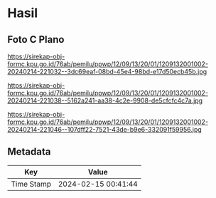 # Hasil

## Foto C Plano

https://sirekap-obj-formc.kpu.go.id/76ab/pemilu/ppwp/12/09/13/20/01/1209132001002-20240214-221032--3dc69eaf-08bd-45e4-98bd-e17d50ecb45b.jpg

https://sirekap-obj-formc.kpu.go.id/76ab/pemilu/ppwp/12/09/13/20/01/1209132001002-20240214-221038--5162a241-aa38-4c2e-9908-de5cfcfc4c7a.jpg

https://sirekap-obj-formc.kpu.go.id/76ab/pemilu/ppwp/12/09/13/20/01/1209132001002-20240214-221046--107dff22-7521-43de-b9e6-332091f59956.jpg


## Metadata

| Key        | Value               |
| ---------- | ------------------- |
| Time Stamp | 2024-02-15 00:41:44 |



